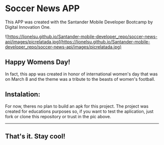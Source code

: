 # Soccer News APP

This APP was created with the Santander Mobile Developer Bootcamp by Digital Innovation One.

![https://lionelsu.github.io/Santander-mobile-developer_repo/soccer-news-api/images/picrelatada.jpg](https://lionelsu.github.io/Santander-mobile-developer_repo/soccer-news-api/images/picrelatada.jpg)

Happy Womens Day!
---

In fact, this app was created in honor of international women's day that was on March 8 and the theme was a tribute to the beasts of women's football.

Instalation:
---

For now, theres no plan to build an apk for this project. The project was created for educations purposes so, if you want to test the aplication, just fork or clone this repository or trust in the pic above. 

---
That's it. Stay cool! 
---